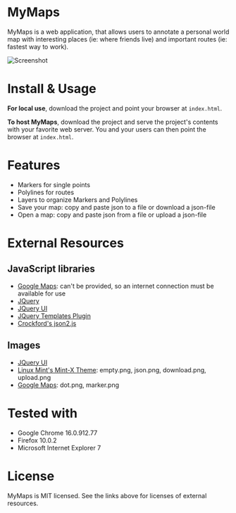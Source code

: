 # MyMaps

MyMaps is a web application, that allows users to annotate a personal world map 
with interesting places (ie: where friends live) 
and important routes (ie: fastest way to work).

![Screenshot](https://github.com/FelixHoer/MyMaps/raw/master/screenshot.jpg)

# Install & Usage

__For local use__, download the project and point your browser at `index.html`.

__To host MyMaps__, download the project and serve the project's contents with
your favorite web server. You and your users can then point the browser at 
`index.html`.

# Features

* Markers for single points
* Polylines for routes
* Layers to organize Markers and Polylines
* Save your map: copy and paste json to a file or download a json-file
* Open a map: copy and paste json from a file or upload a json-file

# External Resources

## JavaScript libraries

* [Google Maps](http://code.google.com/apis/maps/index.html): 
  can't be provided, so an internet connection must be available for use
* [JQuery](http://jquery.com/)
* [JQuery UI](http://jqueryui.com/)
* [JQuery Templates Plugin](https://github.com/jquery/jquery-tmpl)
* [Crockford's json2.js](https://github.com/douglascrockford/JSON-js)

## Images

* [JQuery UI](http://jqueryui.com/)
* [Linux Mint's Mint-X Theme](https://github.com/linuxmint/mint-x-icons): 
  empty.png, json.png, download.png, upload.png
* [Google Maps](http://maps.google.at/): dot.png, marker.png

# Tested with

* Google Chrome 16.0.912.77
* Firefox 10.0.2
* Microsoft Internet Explorer 7

# License

MyMaps is MIT licensed. 
See the links above for licenses of external resources.
